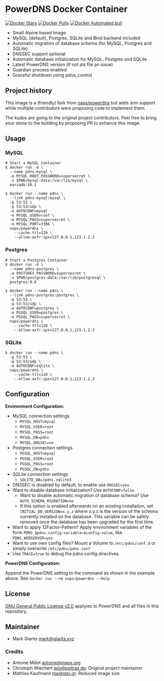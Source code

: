 # PowerDNS Docker Container

[![Docker Stars](https://img.shields.io/docker/stars/smailkoz/powerdns.svg)](https://hub.docker.com/r/smailkoz/powerdns/)
[![Docker Pulls](https://img.shields.io/docker/pulls/smailkoz/powerdns.svg)](https://hub.docker.com/r/smailkoz/powerdns/)
[![Docker Automated buil](https://img.shields.io/docker/automated/smailkoz/powerdns.svg)](https://hub.docker.com/r/smailkoz/powerdns/)

* Small Alpine based Image
* MySQL (default), Postgres, SQLite and Bind backend included
* Automatic migration of database schema (for MySQL, Postgres and SQLite)
* DNSSEC support optional
* Automatic database initialization for MySQL, Postgres and SQLite
* Latest PowerDNS version (if not pls file an issue)
* Guardian process enabled
* Graceful shutdown using pdns_control

## Project history

This image is a (friendly) fork from [naps/powerdns](https://hub.docker.com/r/naps/powerdns) but adds arm support while multiple contributors were
proposing code to implement them.

The kudos are going to the original project contributors. Feel free to bring your stone to the building by
proposing PR to enhance this image.

## Usage

### MySQL

```shell
# Start a MySQL Container
$ docker run -d \
  --name pdns-mysql \
  -e MYSQL_ROOT_PASSWORD=supersecret \
  -v $PWD/mysql-data:/var/lib/mysql \
  mariadb:10.1

$ docker run --name pdns \
  --link pdns-mysql:mysql \
  -p 53:53 \
  -p 53:53/udp \
  -e AUTOCONF=mysql
  -e MYSQL_USER=root \
  -e MYSQL_PASS=supersecret \
  -e MYSQL_PORT=3306 \
  naps/powerdns \
    --cache-ttl=120 \
    --allow-axfr-ips=127.0.0.1,123.1.2.3
```

### Postgres

```shell
# Start a Postgres Container
$ docker run -d \
  --name pdns-postgres \
  -e POSTGRES_PASSWORD=supersecret \
  -v $PWD/postgres-data:/var/lib/postgresql \
  postgres:9.6

$ docker run --name pdns \
  --link pdns-postgres:postgres \
  -p 53:53 \
  -p 53:53/udp \
  -e AUTOCONF=postgres \
  -e PGSQL_USER=postgres \
  -e PGSQL_PASS=supersecret \
  naps/powerdns \
    --cache-ttl=120 \
    --allow-axfr-ips=127.0.0.1,123.1.2.3
```

### SQLite

```shell
$ docker run --name pdns \
  -p 53:53 \
  -p 53:53/udp \
  -e AUTOCONF=sqlite \
  naps/powerdns \
    --cache-ttl=120 \
    --allow-axfr-ips=127.0.0.1,123.1.2.3
```

## Configuration

**Environment Configuration:**

* MySQL connection settings
  * `MYSQL_HOST=mysql`
  * `MYSQL_USER=root`
  * `MYSQL_PASS=root`
  * `MYSQL_DB=pdns`
  * `MYSQL_DNSSEC=no`
* Postgres connection settings
  * `PGSQL_HOST=mysql`
  * `PGSQL_USER=root`
  * `PGSQL_PASS=root`
  * `PGSQL_DB=pdns`
* SQLite connection settings
  * `SQLITE_DB=/pdns.sqlite3`
* DNSSEC is disabled by default, to enable use `DNSSEC=yes`
* Want to disable database initialization? Use `AUTOCONF=false`
  * Want to disable automatic migration of database schema? Use `AUTO_SCHEMA_MIGRATION=no`
  * If this option is enabled afterwards on an existing installation, set `INITIAL_DB_VERSION=x.y.z`
    where x.y.z is the version of the schema currently installed on the database.
    This variable can be safely removed once the database has been upgraded for the first time.
* Want to apply 12Factor-Pattern? Apply environment variables of the form `PDNS_$pdns-config-variable=$config-value`, like `PDNS_WEBSERVER=yes`
* Want to use own config files? Mount a Volume to `/etc/pdns/conf.d` or simply overwrite `/etc/pdns/pdns.conf`
* Use `TRACE=true` to debug the pdns config directives

**PowerDNS Configuration:**

Append the PowerDNS setting to the command as shown in the example above.
See `docker run --rm naps/powerdns --help`


## License

[GNU General Public License v2.0](https://github.com/PowerDNS/pdns/blob/master/COPYING) applyies to PowerDNS and all files in this repository.


## Maintainer

* Mark Glants <mark@glants.xyz>

### Credits
* Antoine Millet <antoine@inaps.org>
* Christoph Wiechert <wio@psitrax.de>: Original project maintainer
* Mathias Kaufmann <me@stei.gr>: Reduced image size

